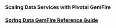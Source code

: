 ### Scaling Data Services with Pivotal GemFire

### [Spring Data GemFire Reference Guide](https://docs.spring.io/spring-data-gemfire/docs/current/reference/html/)
